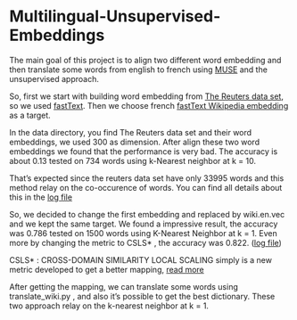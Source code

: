 # Multilingual-Unsupervised-Embeddings
The main goal of this project is to align two different word embedding and then translate some words from english to french using [MUSE](https://github.com/facebookresearch/MUSE) and the unsupervised approach.

So, first we start with building word embedding from [The Reuters data set](http://www.nltk.org/nltk_data/), so we used [fastText](https://github.com/facebookresearch/fastText). Then we choose french [fastText Wikipedia embedding](https://github.com/facebookresearch/fastText/blob/master/pretrained-vectors.md) as a target.

In the data directory, you find The Reuters data set and their word embeddings, we used 300 as dimension.
After align these two word embeddings we found that the performance is very bad. The accuracy is about 0.13 tested on 734 words using k-Nearest neighbor at k = 10.

That’s expected since the reuters data set have only 33995 words and this method relay on the co-occurence of words. You can find all details about this in the [log file](dumped/debug/reuters/train_reuters)

So, we decided to change the first embedding and replaced by wiki.en.vec and we kept the same target. We found a impressive result, the accuracy was 0.786 tested on 1500 words using K-Nearest Neighbor at k = 1. Even more by changing the metric to CSLS* , the accuracy was 0.822. ([log file](dumped/debug/wiki/train_wiki))

CSLS* : CROSS-DOMAIN SIMILARITY LOCAL SCALING simply is a new metric developed to get a better mapping, [read more](https://arxiv.org/pdf/1710.04087.pdf)

After getting the mapping, we can translate some words using translate_wiki.py , and also it’s possible to get the best dictionary. These two approach relay on the k-nearest neighbor at k = 1. 
